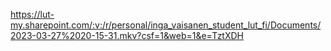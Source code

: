 https://lut-my.sharepoint.com/:v:/r/personal/inga_vaisanen_student_lut_fi/Documents/2023-03-27%2020-15-31.mkv?csf=1&web=1&e=TztXDH
